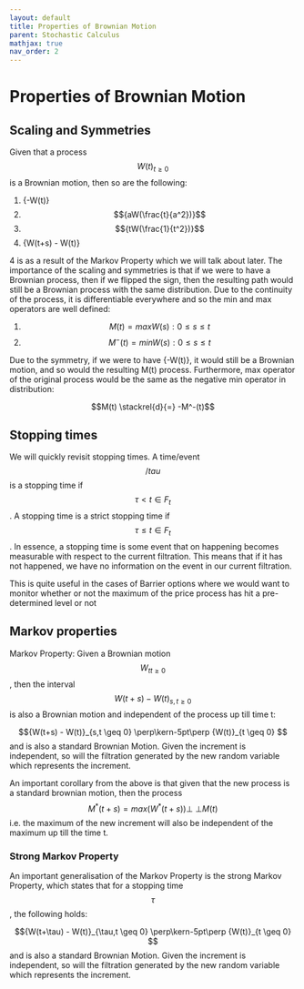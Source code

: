 ```yaml
---
layout: default
title: Properties of Brownian Motion
parent: Stochastic Calculus
mathjax: true
nav_order: 2
---
```

# Properties of Brownian Motion
## Scaling and Symmetries
Given that a process $${W(t)}_{t \geq 0}$$ is a Brownian motion, then so are the following:
1. {-W(t)}
2. $${aW(\frac{t}{a^2})}$$
3. $${tW(\frac{1}{t^2})}$$
4. {W(t+s) - W(t)}

4 is as a result of the Markov Property which we will talk about later. The importance of the scaling and symmetries is that if we were to have a Brownian process, then if we flipped the sign, then the resulting path would still be a Brownian process with the same distribution. Due to the continuity of the process, it is differentiable everywhere and so the min and max operators are well defined:

1. $$M(t) = max {W(s): 0 \leq s \leq t}$$
2. $$M^-(t) = min {W(s): 0 \leq s \leq t}$$

Due to the symmetry, if we were to have {-W(t)}, it would still be a Brownian motion, and so would the resulting M(t) process. Furthermore, max operator of the original process would be the same as the negative min operator in distribution:

$$M(t) \stackrel{d}{=} -M^-(t)$$

## Stopping times
We will quickly revisit stopping times. A time/event $$/tau$$ is a stopping time if $${\tau < t} \in F_t$$. A stopping time is a strict stopping time if $${\tau \leq t} \in F_t$$. In essence, a stopping time is some event that on happening becomes measurable with respect to the current filtration. This means that if it has not happened, we have no information on the event in our current filtration.

This is quite useful in the cases of Barrier options where we would want to monitor whether or not the maximum of the price process has hit a pre-determined level or not

## Markov properties
Markov Property:
Given a Brownian motion $$ {W_t}_{t \geq 0} $$, then the interval $$ {W(t+s) -  W(t)}_{s,t \geq 0} $$ is also a Brownian motion and independent of the process up till time t:

$${W(t+s) -  W(t)}_{s,t \geq 0} \perp\kern-5pt\perp {W(t)}_{t \geq 0} $$ and is also a standard Brownian Motion. Given the increment is independent, so will the filtration generated by the new random variable which represents the increment. 

An important corollary from the above is that given that the new process is a standard brownian motion, then the process $$M^*(t+s) = max (W^*(t+s)) {\perp \!\!\! \perp} M(t)$$ i.e. the maximum of the new increment will also be independent of the maximum up till the time t.

### Strong Markov Property
An important generalisation of the Markov Property is the strong Markov Property, which states that for a stopping time $$\tau$$, the following holds:

$${W(t+\tau) -  W(t)}_{\tau,t \geq 0} \perp\kern-5pt\perp {W(t)}_{t \geq 0} $$ and is also a standard Brownian Motion. Given the increment is independent, so will the filtration generated by the new random variable which represents the increment. 


